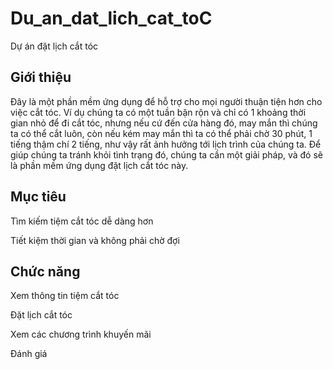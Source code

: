 # Du_an_dat_lich_cat_toC
Dự án đặt lịch cắt tóc

## Giới thiệu
  
  
  Đây là một phần mềm ứng dụng để hỗ trợ cho mọi người thuận tiện hơn cho việc cắt tóc. Ví dụ chúng ta có một tuần bận rộn và chỉ có 1 khoảng thời gian nhỏ để đi cắt tóc, nhưng nếu cứ đến cửa hàng đó, may mắn thì chúng ta có thể cắt luôn, còn nếu kém may mắn thì ta có thể phải chờ 30 phút, 1 tiếng thậm chí 2 tiếng, như vậy rất ảnh hưởng tới lịch trình của chúng ta. Để giúp chúng ta tránh khỏi tình trạng đó, chúng ta cần một giải pháp, và đó sẽ là phần mềm ứng dụng đặt lịch cắt tóc này.

  ## Mục tiêu

  Tìm kiếm tiệm cắt tóc dễ dàng hơn
  
  Tiết kiệm thời gian và không phải chờ đợi

  ## Chức năng
  Xem thông tin tiệm cắt tóc
  
  Đặt lịch cắt tóc
  
  Xem các chương trình khuyến mãi
  
  Đánh giá
  
